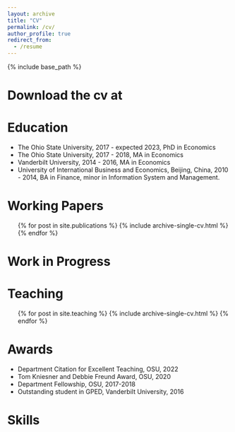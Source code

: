 ```yaml
---
layout: archive
title: "CV"
permalink: /cv/
author_profile: true
redirect_from:
  - /resume
---
```


{% include base_path %}

Download the cv at 
======

Education
======
* The Ohio State University, 2017 - expected 2023, PhD in Economics 
* The Ohio State University, 2017 - 2018, MA in Economics
* Vanderbilt University, 2014 - 2016, MA in Economics
* University of International Business and Economics, Beijing, China, 2010 - 2014, BA in Finance, minor in Information System and Management. 

Working Papers
======
  <ul>{% for post in site.publications %}
    {% include archive-single-cv.html %}
  {% endfor %}</ul>
  
Work in Progress
======

Teaching
======
  <ul>{% for post in site.teaching %}
    {% include archive-single-cv.html %}
  {% endfor %}</ul>

Awards
======
* Department Citation for Excellent Teaching, OSU, 2022
* Tom Kniesner and Debbie Freund Award, OSU, 2020 
* Department Fellowship, OSU, 2017-2018
* Outstanding student in GPED, Vanderbilt University, 2016

Skills
======

